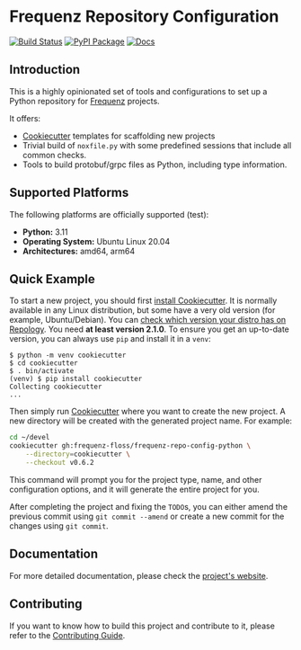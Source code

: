 # Frequenz Repository Configuration

[![Build Status](https://github.com/frequenz-floss/frequenz-repo-config-python/actions/workflows/ci.yaml/badge.svg)](https://github.com/frequenz-floss/frequenz-repo-config-python/actions/workflows/ci.yaml)
[![PyPI Package](https://img.shields.io/pypi/v/frequenz-repo-config)](https://pypi.org/project/frequenz-repo-config/)
[![Docs](https://img.shields.io/badge/docs-latest-informational)](https://frequenz-floss.github.io/frequenz-repo-config-python/)

## Introduction

This is a highly opinionated set of tools and configurations to set up a Python
repository for [Frequenz](https://frequenz.com) projects.

It offers:

* [Cookiecutter] templates for scaffolding new projects
* Trivial build of `noxfile.py` with some predefined sessions that include all
  common checks.
* Tools to build protobuf/grpc files as Python, including type information.

## Supported Platforms

The following platforms are officially supported (test):

- **Python:** 3.11
- **Operating System:** Ubuntu Linux 20.04
- **Architectures:** amd64, arm64

## Quick Example

To start a new project, you should first [install
Cookiecutter](https://cookiecutter.readthedocs.io/en/stable/installation.html).
It is normally available in any Linux distribution, but some have a very old
version (for example, Ubuntu/Debian). You can [check which version your distro
has on Repology](https://repology.org/project/cookiecutter/versions). You need
**at least version 2.1.0**. To ensure you get an up-to-date version, you can
always use `pip` and install it in a `venv`:

```console
$ python -m venv cookiecutter
$ cd cookiecutter
$ . bin/activate
(venv) $ pip install cookiecutter
Collecting cookiecutter
...
```

Then simply run [Cookiecutter] where you want to create the new project. A new
directory will be created with the generated project name. For example:

```sh
cd ~/devel
cookiecutter gh:frequenz-floss/frequenz-repo-config-python \
    --directory=cookiecutter \
    --checkout v0.6.2
```

This command will prompt you for the project type, name, and other
configuration options, and it will generate the entire project for you.

After completing the project and fixing the `TODO`s, you can either amend the
previous commit using `git commit --amend` or create a new commit for the
changes using `git commit`.

## Documentation

For more detailed documentation, please check the [project's
website](https://frequenz-floss.github.io/frequenz-repo-config-python/).

## Contributing

If you want to know how to build this project and contribute to it, please
refer to the [Contributing Guide](CONTRIBUTING.md).


[Cookiecutter]: https://cookiecutter.readthedocs.io/en/stable
